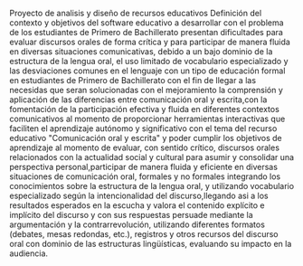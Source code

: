 Proyecto de analisis y diseño de recursos educativos
Definición del contexto y objetivos del software educativo a desarrollar con el problema de los estudiantes de Primero de Bachillerato presentan dificultades para evaluar discursos orales de forma crítica y para participar de manera fluida en diversas situaciones comunicativas, debido a un bajo dominio de la estructura de la lengua oral, el uso limitado de vocabulario especializado y las desviaciones comunes en el lenguaje con un tipo de educación formal en estudiantes de Primero de Bachillerato con el fin de llegar a las necesidas que seran solucionadas con el mejoramiento la comprensión y aplicación de las diferencias entre comunicación oral y escrita,con la fomentación de la participación efectiva y fluida en diferentes contextos comunicativos al momento de proporcionar herramientas interactivas que faciliten el aprendizaje autónomo y significativo con el tema del recurso educativo "Comunicación oral y escrita" y poder cumplir los objetivos de aprendizaje al momento de evaluar, con sentido crítico, discursos orales relacionados con la actualidad social y cultural para asumir y consolidar una perspectiva personal,participar de manera fluida y eficiente en diversas situaciones de comunicación oral, formales y no formales integrando los conocimientos sobre la estructura de la lengua oral, y utilizando vocabulario especializado según la intencionalidad del discurso,llegando asi a los resultados esperados en la escucha y valora el contenido explícito e implícito del discurso y con sus respuestas persuade mediante la argumentación y la contrarrevolución, utilizando diferentes formatos (debates, mesas redondas, etc.), registros y otros recursos del discurso oral con dominio de las estructuras lingüísticas, evaluando su impacto en la audiencia.
